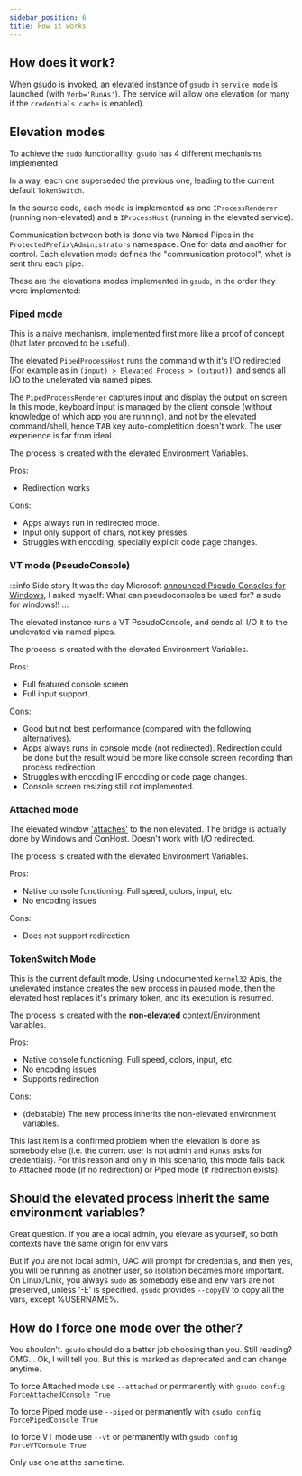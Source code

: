 ```yaml
---
sidebar_position: 6
title: How it works
---
```


## How does it work?

When gsudo is invoked, an elevated instance of `gsudo` in `service mode` is launched (with `Verb='RunAs'`). The service will allow one elevation (or many if the `credentials cache` is enabled).

## Elevation modes

To achieve the `sudo` functionallity, `gsudo` has 4 different mechanisms implemented.

In a way, each one superseded the previous one, leading to the current default `TokenSwitch`.

In the source code, each mode is implemented as one `IProcessRenderer` (running non-elevated) and a `IProcessHost` (running in the elevated service).

Communication between both is done via two Named Pipes in the `ProtectedPrefix\Administrators` namespace. One for data and another for control. Each elevation mode defines the "communication protocol", what is sent thru each pipe.

These are the elevations modes implemented in `gsudo`, in the order they were implemented:

### Piped mode

This is a naive mechanism, implemented first more like a proof of concept (that later prooved to be useful).

The elevated `PipedProcessHost` runs the command with it's I/O redirected (For example as in `(input) > Elevated Process > (output)`), and sends all I/O to the unelevated via named pipes. 

The `PipedProcessRenderer` captures input and display the output on screen. In this mode, keyboard input is managed by the client console (without knowledge of which app you are running), and not by the elevated command/shell, hence <kbd>TAB</kbd> key auto-completition doesn't work. The user experience is far from ideal.

The process is created with the elevated Environment Variables.

Pros: 

- Redirection works

Cons:

- Apps always run in redirected mode.
- Input only support of chars, not key presses.
- Struggles with encoding, specially explicit code page changes.

### VT mode (PseudoConsole)

:::info Side story
It was the day Microsoft [announced Pseudo Consoles for Windows](https://devblogs.microsoft.com/commandline/windows-command-line-introducing-the-windows-pseudo-console-conpty/), I asked myself: What can pseudoconsoles be used for? a sudo for windows!!
:::

The elevated instance runs a VT PseudoConsole, and sends all I/O it to the unelevated via named pipes.

The process is created with the elevated Environment Variables.

Pros:

- Full featured console screen
- Full input support.

Cons:

- Good but not best performance (compared with the following alternatives).
- Apps always runs in console mode (not redirected). Redirection could be done but the result would be more like console screen recording than process redirection.
- Struggles with encoding IF encoding or code page changes.
- Console screen resizing still not implemented.

### Attached mode

The elevated window ['attaches'](https://docs.microsoft.com/en-us/windows/console/attachconsole) to the non elevated. The bridge is actually done by Windows and ConHost. Doesn't work with I/O redirected.

The process is created with the elevated Environment Variables.

Pros:

- Native console functioning. Full speed, colors, input, etc.
- No encoding issues
  
Cons:

- Does not support redirection

### TokenSwitch Mode

This is the current default mode. Using undocumented `kernel32` Apis, the unelevated instance creates the new process in paused mode, then the elevated host replaces it's primary token, and its execution is resumed.

The process is created with the **non-elevated** context/Environment Variables.

Pros:

- Native console functioning. Full speed, colors, input, etc.
- No encoding issues
- Supports redirection
  
Cons:

- (debatable) The new process inherits the non-elevated environment variables.

This last item is a confirmed problem when the elevation is done as somebody else (i.e. the current user is not admin and `RunAs` asks for credentials). For this reason and only in this scenario, this mode falls back to Attached mode (if no redirection) or Piped mode (if redirection exists).

## Should the elevated process inherit the same environment variables?

Great question. If you are a local admin, you elevate as yourself, so both contexts have the same origin for env vars.

But if you are not local admin, UAC will prompt for credentials, and then yes, you will be running as another user, so isolation becames more important. On Linux/Unix, you always `sudo` as somebody else and env vars are not preserved, unless '-E' is specified. `gsudo` provides `--copyEV` to copy all the vars, except %USERNAME%.

## How do I force one mode over the other?

You shouldn't. `gsudo` should do a better job choosing than you. Still reading? OMG... Ok, I will tell you. But this is marked as deprecated and can change anytime.

To force Attached mode use `--attached` or permanently with `gsudo config ForceAttachedConsole True`

To force Piped mode use `--piped` or permanently with `gsudo config ForcePipedConsole True`

To force VT mode use `--vt` or permanently with `gsudo config ForceVTConsole True`

Only use one at the same time.

<!--

Or configurations:

**SecurityEnforceUacIsolation=true:** This is piped mode with a hack where the Input is closed, making theoretically impossible for an unelevated process to drive the elevated world. I don't have real proof that this is less exploitable than the default, hence I never publicily documented this setting.

**ForceNewWindow:** An idea (spec still pending), to add a config setting where all elevations are done in new windows, so no isolation is broken. If I/O is redirected, the result may be streamed to the unelevated. This is still only and idea because the user experience would probably be .

-->